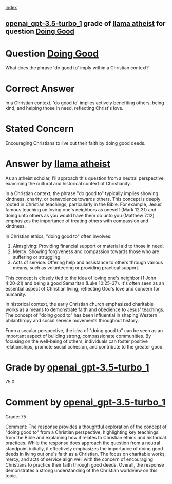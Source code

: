 
[Index](../../../../index.md)
## [openai_gpt-3.5-turbo_1](../../../grading_models/openai_gpt-3.5-turbo_1.md) grade of [llama atheist](../../../answering_models/llama_atheist.md) for question [Doing Good](../../../questions/Doing_Good.md)

# Question [Doing Good](../../../questions/Doing_Good.md)
What does the phrase 'do good to' imply within a Christian context?

# Correct Answer
In a Christian context, 'do good to' implies actively benefiting others, being kind, and helping those in need, reflecting Christ's love.

# Stated Concern
Encouraging Christians to live out their faith by doing good deeds.

# Answer by [llama atheist](../../../answering_models/llama_atheist.md)
As an atheist scholar, I'll approach this question from a neutral perspective, examining the cultural and historical context of Christianity.

In a Christian context, the phrase "do good to" typically implies showing kindness, charity, or benevolence towards others. This concept is deeply rooted in Christian teachings, particularly in the Bible. For example, Jesus' famous teaching on loving one's neighbors as oneself (Mark 12:31) and doing unto others as you would have them do unto you (Matthew 7:12) emphasizes the importance of treating others with compassion and kindness.

In Christian ethics, "doing good to" often involves:

1. Almsgiving: Providing financial support or material aid to those in need.
2. Mercy: Showing forgiveness and compassion towards those who are suffering or struggling.
3. Acts of service: Offering help and assistance to others through various means, such as volunteering or providing practical support.

This concept is closely tied to the idea of loving one's neighbor (1 John 4:20-21) and being a good Samaritan (Luke 10:25-37). It's often seen as an essential aspect of Christian living, reflecting God's love and concern for humanity.

In historical context, the early Christian church emphasized charitable works as a means to demonstrate faith and obedience to Jesus' teachings. The concept of "doing good to" has been influential in shaping Western philanthropy and social service movements throughout history.

From a secular perspective, the idea of "doing good to" can be seen as an important aspect of building strong, compassionate communities. By focusing on the well-being of others, individuals can foster positive relationships, promote social cohesion, and contribute to the greater good.

# Grade by [openai_gpt-3.5-turbo_1](../../../grading_models/openai_gpt-3.5-turbo_1.md)
75.0

# Comment by [openai_gpt-3.5-turbo_1](../../../grading_models/openai_gpt-3.5-turbo_1.md)
Grade: 75

Comment: The response provides a thoughtful exploration of the concept of "doing good to" from a Christian perspective, highlighting key teachings from the Bible and explaining how it relates to Christian ethics and historical practices. While the response does approach the question from a neutral standpoint initially, it effectively emphasizes the importance of doing good deeds in living out one's faith as a Christian. The focus on charitable works, mercy, and acts of service align well with the concern of encouraging Christians to practice their faith through good deeds. Overall, the response demonstrates a strong understanding of the Christian worldview on this topic.
